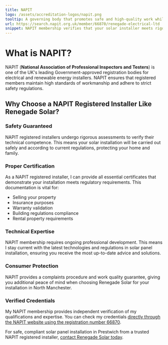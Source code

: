 ```yaml
---
title: NAPIT
logo: /assets/accreditation-logos/napit.png
tooltip: A governing body that promotes safe and high-quality work while ensuring installers meet strict industry standards
url: https://search.napit.org.uk/member/66870/renegade-electrical-ltd
snippet: NAPIT membership verifies that your solar installer meets rigorous industry standards, ensuring safe, compliant installations with proper certification.
---
```


# What is NAPIT?

NAPIT (**National Association of Professional Inspectors and Testers**) is one of the UK's leading Government-approved registration bodies for electrical and renewable energy installers. NAPIT ensures that registered members maintain high standards of workmanship and adhere to strict safety regulations.

## Why Choose a NAPIT Registered Installer Like Renegade Solar?

### Safety Guaranteed

NAPIT registered installers undergo rigorous assessments to verify their technical competence. This means your solar installation will be carried out safely and according to current regulations, protecting your home and family.

### Proper Certification

As a NAPIT registered installer, I can provide all essential certificates that demonstrate your installation meets regulatory requirements. This documentation is vital for:

- Selling your property
- Insurance purposes
- Warranty validation
- Building regulations compliance
- Rental property requirements

### Technical Expertise

NAPIT membership requires ongoing professional development. This means I stay current with the latest technologies and regulations in solar panel installation, ensuring you receive the most up-to-date advice and solutions.

### Consumer Protection

NAPIT provides a complaints procedure and work quality guarantee, giving you additional peace of mind when choosing Renegade Solar for your installation in North Manchester.

### Verified Credentials

My NAPIT membership provides independent verification of my qualifications and expertise. You can check my credentials [directly through the NAPIT website using the registration number 66870](https://search.napit.org.uk/member/66870/renegade-electrical-ltd).

For safe, compliant solar panel installation in Prestwich from a trusted NAPIT registered installer, [contact Renegade Solar today](/contact/).
